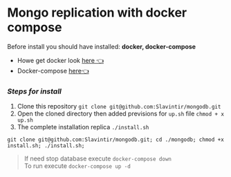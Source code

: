 # Mongo replication with docker compose

Before install you should have installed: **docker, docker-compose**

- Howe get docker look [here 👈](https://docs.docker.com/get-docker/)
- Docker-compose [here👈]((https://docs.docker.com/compose/install/))
### ***Steps for install***

 1. Clone this repository `git clone git@github.com:Slavintir/mongodb.git`
 2. Open the cloned directory then added previsions for `up.sh` file `chmod + x up.sh`
 3. The complete installation replica  `./install.sh`

```
git clone git@github.com:Slavintir/mongodb.git; cd ./mongodb; chmod +x install.sh; ./install.sh;
```

> If need stop database execute `docker-compose down`  
> To run execute `docker-compose up -d`
